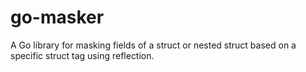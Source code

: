 # go-masker
A Go library for masking fields of a struct or nested struct based on a specific struct tag using reflection.
